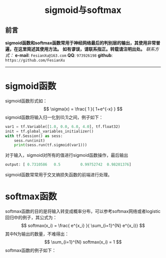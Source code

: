<h1 align = "center">sigmoid与softmax</h1>

## 前言
**sigmoid函数和softmax函数常用于神经网络最后的判别层的输出，其使用非常普遍，在这里简述其使用方法。**
**如有谬误，请联系指正。转载请注明出处。**
*联系方式：*
**e-mail**: `FesianXu@163.com`
**QQ**: `973926198`
**github**: `https://github.com/FesianXu`

****

# sigmoid函数
sigmoid函数形式如：
$$
\sigma(x) = \frac{ 1 }{ 1+e^{-x} }
$$
sigmoid函数将输入归一化到(0,1)之间，例子如下：
```python
var1 = tf.Variable([1.0, 0.0, 6.0, 4.0], tf.float32)
init = tf.global_variables_initializer()
with tf.Session() as sess:
    sess.run(init)
    print(sess.run(tf.sigmoid(var1)))
```
对于输入，sigmoid对所有的值进行sigmoid函数操作，最后输出
```python
output: [ 0.7310586   0.5         0.99752742  0.98201376]
```
sigmoid函数常常用于交叉熵损失函数的前端进行处理。


# softmax函数
softmax函数的目的是将输入转变成概率分布，可以参考softmax网络或者logistic回归中的例子，其公式为：
$$
softmax(x_i) = \frac{ e^{x_i} }{ \sum_{i=1}^{N} e^{x_i}}
$$
其中N为输出的数量，不难得出：
$$
\sum_{i=1}^{N} softmax(x_i) = 1
$$
softmax函数的例子如下：
```python

```









